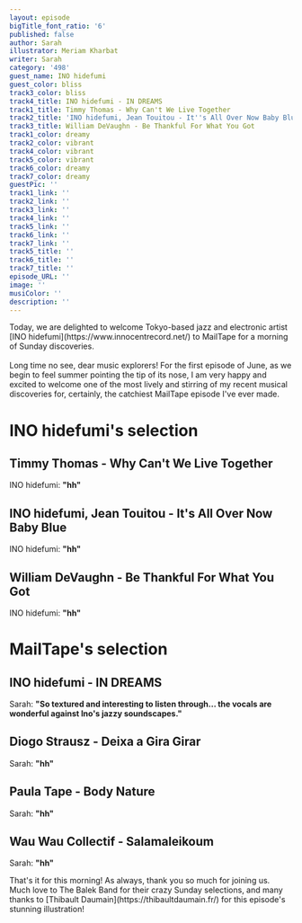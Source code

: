 ```yaml
---
layout: episode
bigTitle_font_ratio: '6'
published: false
author: Sarah
illustrator: Meriam Kharbat
writer: Sarah
category: '498'
guest_name: INO hidefumi
guest_color: bliss
track3_color: bliss
track4_title: INO hidefumi - IN DREAMS
track1_title: Timmy Thomas - Why Can't We Live Together
track2_title: 'INO hidefumi, Jean Touitou - It''s All Over Now Baby Blue'
track3_title: William DeVaughn - Be Thankful For What You Got
track1_color: dreamy
track2_color: vibrant
track4_color: vibrant
track5_color: vibrant
track6_color: dreamy
track7_color: dreamy
guestPic: ''
track1_link: ''
track2_link: ''
track3_link: ''
track4_link: ''
track5_link: ''
track6_link: ''
track7_link: ''
track5_title: ''
track6_title: ''
track7_title: ''
episode_URL: ''
image: ''
musiColor: ''
description: ''
---
```

<p id="introduction"> Today, we are delighted to welcome Tokyo-based jazz and electronic artist [INO hidefumi](https://www.innocentrecord.net/) to MailTape for a morning of Sunday discoveries.
<br><br>
Long time no see, dear music explorers! For the first episode of June, as we begin to feel summer pointing the tip of its nose, I am very happy and excited to welcome one of the most lively and stirring of my recent musical discoveries for, certainly, the catchiest MailTape episode I've ever made.
</p>

# INO hidefumi's selection

## Timmy Thomas - Why Can't We Live Together
INO hidefumi: **"**hh**"**

## INO hidefumi, Jean Touitou - It's All Over Now Baby Blue
INO hidefumi: **"**hh**"**

## William DeVaughn - Be Thankful For What You Got
INO hidefumi: **"**hh**"**


# MailTape's selection

## INO hidefumi - IN DREAMS
Sarah: **"**So textured and interesting to listen through... the vocals are wonderful against Ino's jazzy soundscapes.**"**

## Diogo Strausz - Deixa a Gira Girar
Sarah: **"**hh**"**

## Paula Tape - Body Nature
Sarah: **"**hh**"**

## Wau Wau Collectif - Salamaleikoum
Sarah: **"**hh**"**


<p id="outroduction">That's it for this morning! As always, thank you so much for joining us. Much love to The Balek Band for their crazy Sunday selections, and many thanks to [Thibault Daumain](https://thibaultdaumain.fr/) for this episode's stunning illustration!</p>
